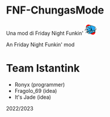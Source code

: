 # FNF-ChungasMode

Una mod di Friday Night Funkin' ![ico](art/icon32.png)

An Friday Night Funkin' mod

# Team Istantink 
- Ronyx (programmer)
- Fragolo_69 (idea)
- It's Jade (idea)

 2022/2023

